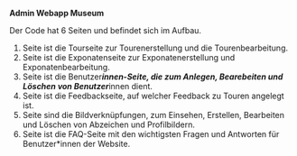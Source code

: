 **Admin Webapp Museum**


Der Code hat 6 Seiten und befindet sich im Aufbau.

1. Seite ist die Tourseite zur Tourenerstellung und die Tourenbearbeitung.
2. Seite ist die Exponatenseite zur  Exponatenerstellung und Exponatenbearbeitung.
3. Seite ist die Benutzer***innen-Seite, die zum Anlegen, Bearebeiten und Löschen von Benutzer***innen dient.
4. Seite ist die Feedbackseite, auf welcher Feedback zu Touren angelegt ist.
5. Seite sind die Bildverknüpfungen, zum Einsehen, Erstellen, Bearbeiten und Löschen von Abzeichen und Profilbildern.
6. Seite ist die FAQ-Seite mit den wichtigsten Fragen und Antworten für Benutzer*innen der Website.  
